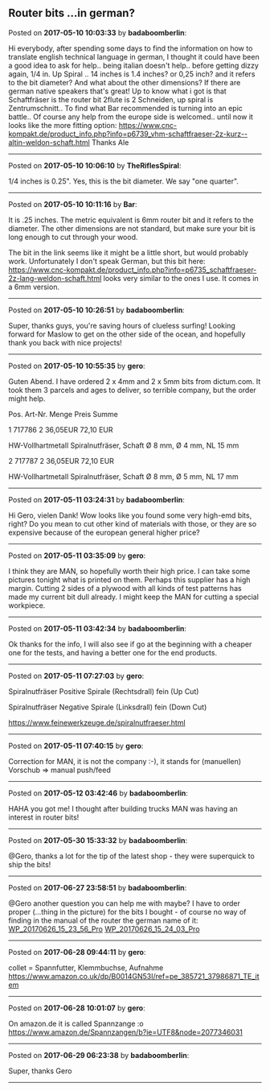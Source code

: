 ## Router bits ...in german?
Posted on **2017-05-10 10:03:33** by **badaboomberlin**:

Hi everybody, after spending some days to find the information on how to translate english technical language in german, I thought it could have been a good idea to ask for help.. being italian doesn't help.. before getting dizzy again, 1/4 in. Up Spiral .. 14 inches is 1.4 inches? or 0,25 inch? and it refers to the bit diameter? And what about the other dimensions?  If there are german native speakers that's great! Up to know what i got is that Schaftfräser is the router bit 2flute is 2 Schneiden, up spiral is Zentrumschnitt.. To find what Bar recommended is turning into an epic battle.. Of course any help from the europe side is welcomed.. until now it looks like the more fitting option: https://www.cnc-kompakt.de/product_info.php?info=p6739_vhm-schaftfraeser-2z-kurz--altin-weldon-schaft.html Thanks Ale

---

Posted on **2017-05-10 10:06:10** by **TheRiflesSpiral**:

1/4 inches is 0.25". Yes, this is the bit diameter. We say "one quarter".

---

Posted on **2017-05-10 10:11:16** by **Bar**:

It is .25 inches. The metric equivalent is 6mm router bit and it refers to the diameter. The other dimensions are not standard, but make sure your bit is long enough to cut through your wood.



The bit in the link seems like it might be a little short, but would probably work. Unfortunately I don't speak German, but this bit here: https://www.cnc-kompakt.de/product_info.php?info=p6735_schaftfraeser-2z-lang-weldon-schaft.html looks very similar to the ones I use. It comes in a 6mm version.

---

Posted on **2017-05-10 10:26:51** by **badaboomberlin**:

Super, thanks guys, you're saving hours of clueless surfing! Looking forward for Maslow to get on the other side of the ocean, and hopefully thank you back with nice projects!

---

Posted on **2017-05-10 10:55:35** by **gero**:

Guten Abend. I have ordered 2 x 4mm and 2 x 5mm bits from dictum.com. It took them 3 parcels and ages to deliver, so terrible company, but the order might help.

Pos. 	Art-Nr. 	Menge 	Preis 	Summe

1 	717786 	2 	36,05EUR 	72,10 EUR

HW-Vollhartmetall Spiralnutfräser, Schaft Ø 8 mm, Ø 4 mm, NL 15 mm

2 	717787 	2 	36,05EUR 	72,10 EUR

HW-Vollhartmetall Spiralnutfräser, Schaft Ø 8 mm, Ø 5 mm, NL 17 mm

---

Posted on **2017-05-11 03:24:31** by **badaboomberlin**:

Hi Gero, vielen Dank! Wow looks like you found some very high-emd bits, right? Do you mean to cut other kind of materials with those, or they are so expensive because of the european general higher price?

---

Posted on **2017-05-11 03:35:09** by **gero**:

I think they are MAN, so hopefully worth their high price. I can take some pictures tonight what is printed on them. Perhaps this supplier has a high margin. Cutting 2 sides of a plywood with all kinds of test patterns has made my current bit dull already. I might keep the MAN for cutting a special workpiece.

---

Posted on **2017-05-11 03:42:34** by **badaboomberlin**:

Ok thanks for the info, I will also see if go at the beginning with a cheaper one for the tests, and having a better one for the end products.

---

Posted on **2017-05-11 07:27:03** by **gero**:

Spiralnutfräser Positive Spirale (Rechtsdrall) fein (Up Cut)

Spiralnutfräser Negative Spirale (Linksdrall) fein (Down Cut)

https://www.feinewerkzeuge.de/spiralnutfraeser.html

---

Posted on **2017-05-11 07:40:15** by **gero**:

Correction for MAN, it is not the company :-), it stands for (manuellen) Vorschub => manual push/feed

---

Posted on **2017-05-12 03:42:46** by **badaboomberlin**:

HAHA you got me! I thought after building trucks MAN was having an interest in router bits!

---

Posted on **2017-05-30 15:33:32** by **badaboomberlin**:

@Gero, thanks a lot for the tip of the latest shop - they were superquick to ship the bits!

---

Posted on **2017-06-27 23:58:51** by **badaboomberlin**:

@Gero another question you can help me with maybe?  I have to order proper (...thing in the picture) for the bits I bought - of course no way of finding in the manual of the router the german name of it: [WP_20170626_15_23_56_Pro](/images/hw/hwxr_wp_20170626_15_23_56_pro.jpg.jpg)  [WP_20170626_15_24_03_Pro](/images/5y/5ysf_wp_20170626_15_24_03_pro.jpg.jpg)

---

Posted on **2017-06-28 09:44:11** by **gero**:

collet = Spannfutter, Klemmbuchse, Aufnahme https://www.amazon.co.uk/dp/B0014GN53I/ref=pe_385721_37986871_TE_item

---

Posted on **2017-06-28 10:01:07** by **gero**:

On amazon.de it is called Spannzange :o https://www.amazon.de/Spannzangen/b?ie=UTF8&node=2077346031

---

Posted on **2017-06-29 06:23:38** by **badaboomberlin**:

Super, thanks Gero

---


